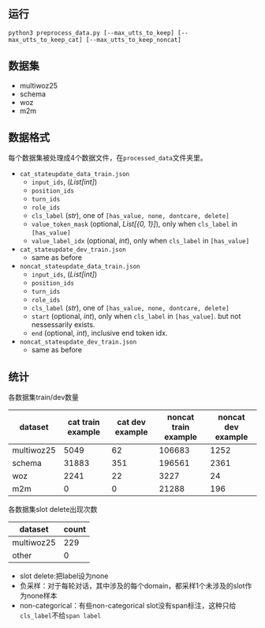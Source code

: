 ## 运行

`python3 preprocess_data.py [--max_utts_to_keep] [--max_utts_to_keep_cat] [--max_utts_to_keep_noncat]
`

## 数据集
- multiwoz25
- schema
- woz
- m2m


## 数据格式


每个数据集被处理成4个数据文件，在`processed_data`文件夹里。
- `cat_stateupdate_data_train.json`
    - `input_ids`, (*List[int]*)
    - `position_ids`
    - `turn_ids`
    - `role_ids`
    - `cls_label` (*str*), one of `[has_value, none, dontcare, delete]`
    - `value_token_mask` (optional, *List[{0, 1}]*), only when `cls_label` in `[has_value]`
    - `value_label_idx` (optional, *int*), only when `cls_label` in `[has_value]`
- `cat_stateupdate_dev_train.json`
   - same as before
- `noncat_stateupdate_data_train.json`
    - `input_ids`, (*List[int]*)
    - `position_ids`
    - `turn_ids`
    - `role_ids`
    - `cls_label` (*str*), one of `[has_value, none, dontcare, delete]`
    - `start` (optional, *int*), only when `cls_label` in `[has_value]`. but not nessessarily exists.
    - `end` (optional, *int*), inclusive end token idx.
- `noncat_stateupdate_dev_train.json`
    - same as before


## 统计

各数据集train/dev数量

| dataset |  cat train example | cat dev example | noncat train example | noncat dev example |
| ---- |  ---- | ----  | ---- | ---- |
|multiwoz25 |  5049 | 62 | 106683 | 1252 |
| schema |   31883 | 351 | 196561 | 2361 |
| woz   | 2241 | 22 | 3227 | 24  |
| m2m    | 0   | 0  | 21288 | 196 |

各数据集slot delete出现次数

| dataset |  count |
| ---- |  ---- |
|multiwoz25 |  229 |
| other | 0 |


- slot delete:把label设为none
- 负采样：对于每轮对话，其中涉及的每个domain，都采样1个未涉及的slot作为none样本
- non-categorical：有些non-categorical slot没有span标注，这种只给`cls_label`不给`span label`